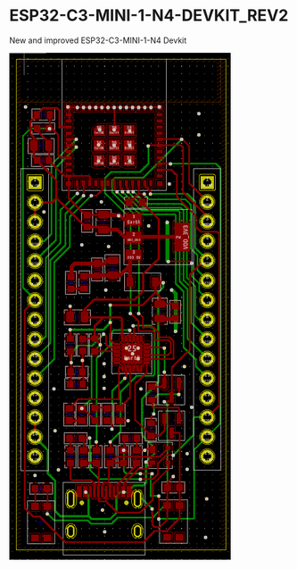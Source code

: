# ESP32-C3-MINI-1-N4-DEVKIT_REV2
New and improved ESP32-C3-MINI-1-N4 Devkit


![Rev1 layout](layout.PNG)
